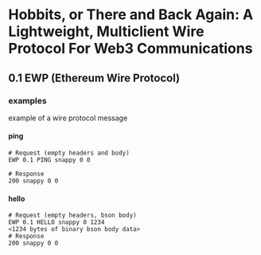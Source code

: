 # Hobbits, or There and Back Again: A Lightweight, Multiclient Wire Protocol For Web3 Communications


## 0.1 EWP (Ethereum Wire Protocol)

### examples

example of a wire protocol message

#### ping
```
# Request (empty headers and body)
EWP 0.1 PING snappy 0 0

# Response
200 snappy 0 0

```

#### hello
```
# Request (empty headers, bson body)
EWP 0.1 HELLO snappy 0 1234
<1234 bytes of binary bson body data>
# Response
200 snappy 0 0

```
